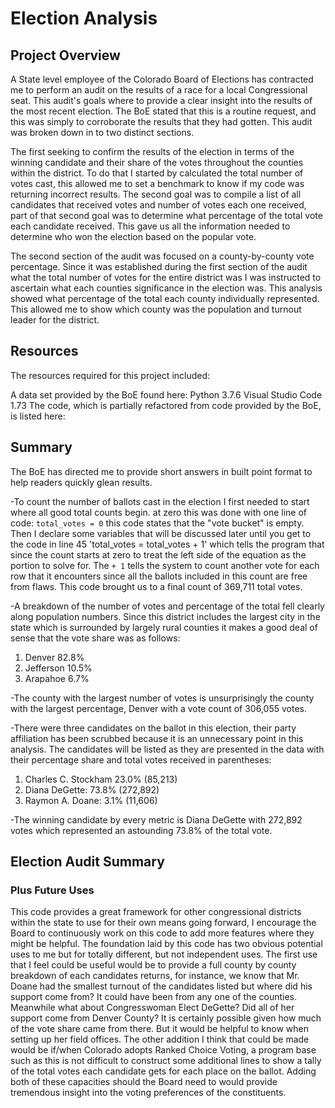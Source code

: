 # **Election Analysis**

## **Project Overview**
A State level employee of the Colorado Board of Elections has contracted me to perform an audit on the results of a race
for a local Congressional seat. This audit's goals where to provide a clear insight into the results of the most recent
election. The BoE stated that this is a routine request, and this was simply to corroborate the results that they had
gotten. This audit was broken down in to two distinct sections. 

The first seeking to confirm the results of the election in terms of the winning candidate and their share of the votes 
throughout the counties within the district. To do that I started by calculated the total number of votes cast, this 
allowed me to set a benchmark to know if my code was returning incorrect results. The second goal was to compile a list
of all candidates that received votes and number of votes each one received, part of that second goal was to determine
what percentage of the total vote each candidate received. This gave us all the information needed to determine who won
the election based on the popular vote.

The second section of the audit was focused on a county-by-county vote percentage. Since it was established during the
first section of the audit what the total number of votes for the entire district was I was instructed to ascertain
what each counties significance in the election was. This analysis showed what percentage of the total each county
individually represented. This allowed me to show which county was the population and turnout leader for the district.


## **Resources**
The resources required for this project included:

A data set provided by the BoE found here:
Python 3.7.6
Visual Studio Code 1.73
The code, which is partially refactored from code provided by the BoE, is listed here:

## **Summary**
The BoE has directed me to provide short answers in built point format to help readers quickly glean results.

-To count the number of ballots cast in the election I first needed to start where all good total counts begin.
at zero this was done with one line of code: `total_votes = 0` this code states that the "vote bucket" is empty.
Then I declare some variables that will be discussed later until you get to the code in line 45 
'total_votes = total_votes + 1' which tells the program that since the count starts at zero to treat the left
side of the equation as the portion to solve for. The `+ 1` tells the system to count another vote for each row
that it encounters since all the ballots included in this count are free from flaws. This code brought us to a
final count of 369,711 total votes.

-A breakdown of the number of votes and percentage of the total fell clearly along population numbers.
Since this district includes the largest city in the state which is surrounded by largely rural counties it 
makes a good deal of sense that the vote share was as follows:
1. Denver 82.8%
2. Jefferson 10.5%
3. Arapahoe 6.7%

-The county with the largest number of votes is unsurprisingly the county with the largest percentage, Denver
with a vote count of 306,055 votes.

-There were three candidates on the ballot in this election, their party affiliation has been scrubbed because
it is an unnecessary point in this analysis. The candidates will be listed as they are presented in the data
with their percentage share and total votes received in parentheses:
1. Charles C. Stockham 23.0% (85,213)
2. Diana DeGette: 73.8% (272,892)
3. Raymon A. Doane: 3.1% (11,606)

-The winning candidate by every metric is Diana DeGette with 272,892 votes which represented an astounding 73.8%
of the total vote.

## **Election Audit Summary**
### **Plus Future Uses**
This code provides a great framework for other congressional districts within the state to use for their own 
means going forward, I encourage the Board to continuously work on this code to add more features where they
might be helpful. The foundation laid by this code has two obvious potential uses to me but for totally
different, but not independent uses. The first use that I feel could be useful would be to provide a full
county by county breakdown of each candidates returns, for instance, we know that Mr. Doane had the smallest
turnout of the candidates listed but where did his support come from? It could have been from any one of the
counties. Meanwhile what about Congresswoman Elect DeGette? Did all of her support come from Denver County?
It is certainly possible given how much of the vote share came from there. But it would be helpful to know
when setting up her field offices. The other addition I think that could be made would be if/when Colorado
adopts Ranked Choice Voting, a program base such as this is not difficult to construct some additional lines
to show a tally of the total votes each candidate gets for each place on the ballot. Adding both of these
capacities should the Board need to would provide tremendous insight into the voting preferences of the
constituents.









